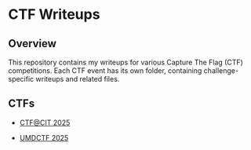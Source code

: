 # CTF Writeups

## Overview
This repository contains my writeups for various Capture The Flag (CTF) competitions. Each CTF event has its own folder, containing challenge-specific writeups and related files.

## CTFs

- [CTF@CIT 2025](./CTF@CIT%202025/)

- [UMDCTF 2025](./UMDCTF%202025/)

